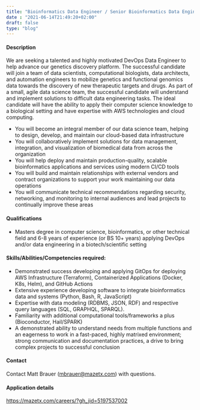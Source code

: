 ```yaml
---
title: "Bioinformatics Data Engineer / Senior Bioinformatics Data Engineer"
date : "2021-06-14T21:49:20+02:00"
draft: false
type: "blog"
---
```


#### Description

We are seeking a talented and highly motivated DevOps Data Engineer to help advance our genetics discovery platform. The successful candidate will join a team of data scientists, computational biologists, data architects, and automation engineers to mobilize genetics and functional genomics data towards the discovery of new therapeutic targets and drugs. As part of a small, agile data science team, the successful candidate will understand and implement solutions to difficult data engineering tasks. The ideal candidate will have the ability to apply their computer science knowledge to a biological setting and have expertise with AWS technologies and cloud computing.

<!--more-->

- You will become an integral member of our data science team, helping to design, develop, and maintain our cloud-based data infrastructure
- You will collaboratively implement solutions for data management, integration, and visualization of biomedical data from across the organization
- You will help deploy and maintain production-quality, scalable bioinformatics applications and services using modern CI/CD tools
- You will build and maintain relationships with external vendors and contract organizations to support your work maintaining our data operations
- You will communicate technical recommendations regarding security, networking, and monitoring to internal audiences and lead projects to continually improve these areas

#### Qualifications	

- Masters degree in computer science, bioinformatics, or other technical field and 6-8 years of experience (or BS 10+ years) applying DevOps and/or data engineering in a biotech/scientific setting


#### Skills/Abilities/Competencies required:

- Demonstrated success developing and applying GitOps for deploying AWS Infrastructure (Terraform), Containerized Applications (Docker, K8s, Helm), and GitHub Actions
- Extensive experience developing software to integrate bioinformatics data and systems (Python, Bash, R, JavaScript)
- Expertise with data modeling (RDBMS, JSON, RDF) and respective query languages (SQL, GRAPHQL, SPARQL).
- Familiarity with additional computational tools/frameworks a plus (Bioconductor, Hail/SPARK)
- A demonstrated ability to understand needs from multiple functions and an eagerness to work in a fast-paced, highly matrixed environment; strong communication and documentation practices, a drive to bring complex projects to successful conclusion

#### Contact

Contact Matt Brauer (mbrauer@mazetx.com) with questions.

#### Application details

https://mazetx.com/careers/?gh_jid=5197537002